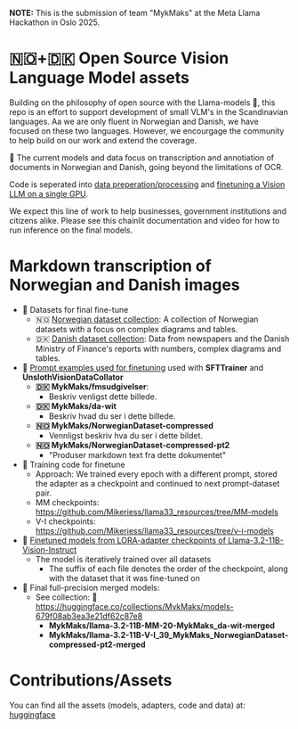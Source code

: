 **NOTE:** This is the submission of team "MykMaks" at the Meta Llama Hackathon in Oslo 2025.

# 🇳🇴+🇩🇰 Open Source Vision Language Model assets
Building on the philosophy of open source with the Llama-models 🦙, this repo is an effort to support development of small VLM's in the Scandinavian languages. Aa we are only fluent in Norwegian and Danish, we have focused on these two languages. However, we encourgage the community to help build on our work and extend the coverage. 

💪 The current models and data focus on transcription and annotiation of documents in Norwegian and Danish, going beyond the limitations of OCR.

Code is seperated into [data preperation/processing](/data-preperation/) and [finetuning a Vision LLM on a single GPU](/llama_32_finetuning/).

We expect this line of work to help businesses, government institutions and citizens alike. Please see this chainlit documentation and video for how to run inference on the final models.

# Markdown transcription of Norwegian and Danish images
- 💽 Datasets for final fine-tune
  - 🇳🇴 [Norwegian dataset collection](https://huggingface.co/collections/MykMaks/datasets-nb-679f081d89be13de6a9fe71b): A collection of Norwegian datasets with a focus on complex diagrams and tables.
  - 🇩🇰 [Danish dataset collection](https://huggingface.co/collections/MykMaks/datasets-da-679f07b68e587e67bba71fdd): Data from newspapers and the Danish Ministry of Finance's reports with numbers, complex diagrams and tables.
- 💽 [Prompt examples used for finetuning](https://github.com/Mikeriess/meta_hackathon_oslo/blob/main/llama_32_finetuning/docker_vm/workspace/experiments.json) used with **SFTTrainer** and **UnslothVisionDataCollator**
  - **🇩🇰 MykMaks/fmsudgivelser**:
    - Beskriv venligst dette billede.
  - **🇩🇰 MykMaks/da-wit**
    - Beskriv hvad du ser i dette billede.
  - **🇳🇴 MykMaks/NorwegianDataset-compressed**
    - Vennligst beskriv hva du ser i dette bildet. 
  - **🇳🇴 MykMaks/NorwegianDataset-compressed-pt2**
    - "Produser markdown text fra dette dokumentet"
- 💾 Training code for finetune
  - Approach: We trained every epoch with a different prompt, stored the adapter as a checkpoint and continued to next prompt-dataset pair.
  - MM checkpoints: https://github.com/Mikeriess/llama33_resources/tree/MM-models
  - V-I checkpoints: https://github.com/Mikeriess/llama33_resources/tree/v-i-models
- 🤖 [Finetuned models from LORA-adapter checkpoints of Llama-3.2-11B-Vision-Instruct](https://huggingface.co/collections/MykMaks/models-679f08ab3ea3e21df62c87e8)
  - The model is iteratively trained over all datasets
    - The suffix of each file denotes the order of the checkpoint, along with the dataset that it was fine-tuned on
- 💸 Final full-precision merged models:
  - See collection: 🦙 https://huggingface.co/collections/MykMaks/models-679f08ab3ea3e21df62c87e8
    - <b>MykMaks/llama-3.2-11B-MM-20-MykMaks_da-wit-merged</b>
    - <b>MykMaks/llama-3.2-11B-V-I_39_MykMaks_NorwegianDataset-compressed-pt2-merged</b>

# Contributions/Assets
You can find all the assets (models, adapters, code and data) at:
[huggingface](https://huggingface.co/MykMaks)
